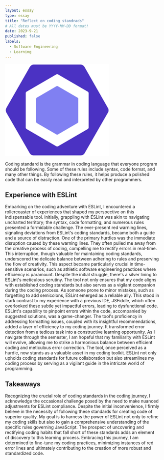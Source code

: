 ```yaml
---
layout: essay
type: essay
title: "Reflect on coding standrads"
# All dates must be YYYY-MM-DD format!
date: 2023-9-21
published: false
labels:
  - Software Engineering
  - Learning
---
```


<img height = "300px" class="rounded float-start pe-4" src="../img/ESLint.png">

Coding standard is the grammar in coding language that everyone program should be following. Some of these rules include syntax, code format, and many other things. By following these rules, it helps produce a polished code that can be easily read and interpreted by other programmers.
 
## Experience with ESLint
Embarking on the coding adventure with ESLint, I encountered a rollercoaster of experiences that shaped my perspective on this indispensable tool. Initially, grappling with ESLint was akin to navigating uncharted territory; the syntax, code formatting, and numerous rules presented a formidable challenge. The ever-present red warning lines, signaling deviations from ESLint's coding standards, became both a guide and a source of distraction.
One of the primary hurdles was the immediate disruption caused by these warning lines. They often pulled me away from the creative process of coding, compelling me to rectify errors in real-time. This interruption, though valuable for maintaining coding standards, underscored the delicate balance between adhering to rules and preserving the flow of creativity. This aspect became particularly crucial in time-sensitive scenarios, such as athletic software engineering practices where efficiency is paramount.
Despite the initial struggle, there's a silver lining to ESLint's meticulous scrutiny. The tool not only ensures that my code aligns with established coding standards but also serves as a vigilant companion during the coding process. As someone prone to minor mistakes, such as forgetting to add semicolons, ESLint emerged as a reliable ally. This stood in stark contrast to my experience with a previous IDE, JSFiddle, which often overlooked these subtle yet impactful errors, leading to dysfunctional code.
ESLint's capability to pinpoint errors within the code, accompanied by suggested solutions, was a game-changer. The tool's proficiency in addressing formatting issues, coupled with its insightful recommendations, added a layer of efficiency to my coding journey. It transformed error detection from a tedious task into a constructive learning opportunity.
As I navigate through the semester, I am hopeful that my familiarity with ESLint will evolve, allowing me to strike a harmonious balance between efficient coding and meticulous error correction. The tool, once perceived as a hurdle, now stands as a valuable asset in my coding toolkit. ESLint not only upholds coding standards for future collaboration but also streamlines my coding process by serving as a vigilant guide in the intricate world of programming.

## Takeaways

Recognizing the crucial role of coding standards in the coding journey, I acknowledge the occasional challenge posed by the need to make nuanced adjustments for ESLint compliance. Despite the initial inconvenience, I firmly believe in the necessity of following these standards for creating code of superior quality. My goal is to harness the power of ESLint not only to refine my coding skills but also to gain a comprehensive understanding of the specific rules governing JavaScript. The prospect of uncovering and rectifying coding habits that fall short of these standards adds an element of discovery to this learning process. Embracing this journey, I am determined to fine-tune my coding practices, minimizing instances of red error lines and ultimately contributing to the creation of more robust and standardized code.



